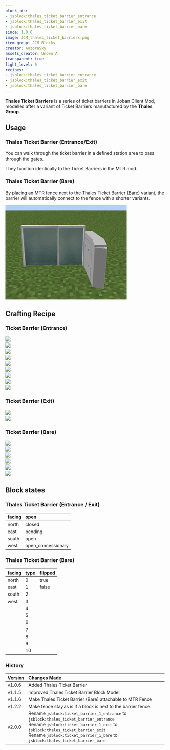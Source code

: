 ```yaml
---
block_ids:
- jsblock:thales_ticket_barrier_entrance
- jsblock:thales_ticket_barrier_exit
- jsblock:thales_ticket_barrier_bare
since: 1.0.6
image: JCM_thales_ticket_barriers.png
item_group: JCM Blocks
creator: AozoraSky
assets_creator: Unown A
transparent: true
light_level: 0
recipes:
- jsblock:thales_ticket_barrier_entrance
- jsblock:thales_ticket_barrier_exit
- jsblock:thales_ticket_barrier_bare
---
```


**Thales Ticket Barriers** is a series of ticket barriers in Joban Client Mod, modelled after a variant of Ticket Barriers manufactured by the **Thales Group**.

## Usage
### Thales Ticket Barrier (Entrance/Exit)
You can walk through the ticket barrier in a defined station area to pass through the gates.

They function identically to the Ticket Barriers in the MTR mod.

### Thales Ticket Barrier (Bare)
By placing an MTR fence next to the Thales Ticket Barrier (Bare) variant, the barrier will automatically connect to the fence with a shorter variants.

![An example of an MTR fence attaching to a Thales Ticket Barrier (Bare variant)](./img/JCM_Thales_Ticket_Barrier_with_MTR_Fence.png)

## Crafting Recipe
### Ticket Barrier (Entrance)
<div class="crafting">
    <div class="crafting-table">
        <!-- row 1 -->
        <div><img src="../crafting/Minecraft_Iron_ingot.png"></div>
        <div><img src="../crafting/Minecraft_Iron_ingot.png"></div>
        <div></div>
        <!-- row 2 -->
        <div><img src="../crafting/Minecraft_Iron_ingot.png"></div>
        <div><img src="../crafting/Minecraft_Redstone.png"></div>
        <div><img src="../crafting/Minecraft_Iron_ingot.png"></div>
        <!-- row 3 -->
        <div><img src="../crafting/Minecraft_Iron_ingot.png"></div>
        <div><img src="../crafting/Minecraft_Redstone.png"></div>
        <div><img src="../crafting/Minecraft_Iron_ingot.png"></div>
    </div>
    <div class="crafting-arrow"></div>
    <div class="crafting-result" data-count="2">
        <img src="../crafting/JCM_Item_Thales_ticket_barrier_entrance.png">
    </div>
</div>

### Ticket Barrier (Exit)
<div class="crafting">
    <div class="crafting-table">
        <!-- row 1 -->
        <div><img src="../crafting/JCM_Item_Thales_ticket_barrier_entrance.png"></div>
        <div></div>
        <div></div>
        <!-- row 2 -->
        <div></div>
        <div></div>
        <div></div>
        <!-- row 3 -->
        <div></div>
        <div></div>
        <div></div>
    </div>
    <div class="crafting-arrow"></div>
    <div class="crafting-result">
        <img src="../crafting/JCM_Item_Thales_ticket_barrier_exit.png">
    </div>
</div>

### Ticket Barrier (Bare)
<div class="crafting">
    <div class="crafting-table">
        <!-- row 1 -->
        <div></div>
        <div><img src="../crafting/Minecraft_Iron_ingot.png"></div>
        <div></div>
        <!-- row 2 -->
        <div></div>
        <div><img src="../crafting/Minecraft_Iron_ingot.png"></div>
        <div><img src="../crafting/Minecraft_Iron_ingot.png"></div>
        <!-- row 3 -->
        <div></div>
        <div><img src="../crafting/Minecraft_Iron_ingot.png"></div>
        <div><img src="../crafting/Minecraft_Iron_ingot.png"></div>
    </div>
    <div class="crafting-arrow"></div>
    <div class="crafting-result" data-count="2">
        <img src="../crafting/JCM_Item_Thales_ticket_barrier_bare.png">
    </div>
</div>

## Block states
### Thales Ticket Barrier (Entrance / Exit)
| facing | open               |
|:-------|:-------------------|
| north  | closed             |
| east   | pending            |
| south  | open               |
| west   | open_concessionary |

### Thales Ticket Barrier (Bare)
| facing | type | flipped |
|:-------|:-----|:--------|
| north  | 0    | true    |
| east   | 1    | false   |
| south  | 2    |         |
| west   | 3    |         |
|        | 4    |         |
|        | 5    |         |
|        | 6    |         |
|        | 7    |         |
|        | 8    |         |
|        | 9    |         |
|        | 10   |         |

### History
| Version | Changes Made                                                  |
|:--------|:--------------------------------------------------------------|
| v1.0.6  | Added Thales Ticket Barrier                                   |
| v1.1.5  | Improved Thales Ticket Barrier Block Model                    |
| v1.1.6  | Make Thales Ticket Barrier (Bare) attachable to MTR Fence     |
| v1.2.2  | Make fence stay as is if a block is next to the barrier fence |
| v2.0.0  | Rename `jsblock:ticket_barrier_1_entrance` to `jsblock:thales_ticket_barrier_entrance`<br>Rename `jsblock:ticket_barrier_1_exit` to `jsblock:thales_ticket_barrier_exit`<br>Rename `jsblock:ticket_barrier_1_bare` to `jsblock:thales_ticket_barrier_bare` |
